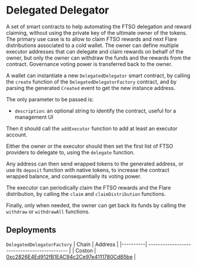 # Delegated Delegator

A set of smart contracts to help automating the FTSO delegation and reward claiming, without using the private key of the ultimate owner of the tokens. The primary use case is to allow to claim FTSO rewards and next Flare distributions associated to a cold wallet. The owner can define multiple executor addresses that can delegate and claim rewards on behalf of the owner, but only the owner can withdraw the funds and the rewards from the contract. Governance voting power is transferred back to the owner.

A wallet can instantiate a new `DelegatedDelegator` smart contract, by calling the `create` function of the `DelegatedDelegatorFactory` contract, and by parsing the generated `Created` event to get the new instance address.

The only parameter to be passed is:
- `description`: an optional string to identify the contract, useful for a management UI

Then it should call the `addExecutor` function to add at least an executor account.

Either the owner or the executor should then set the first list of FTSO providers to delegate to, using the `delegate` function.

Any address can then send wrapped tokens to the generated address, or use its `deposit` function with native tokens, to increase the contract wrapped balance, and consequentially its voting power.

The executor can periodically claim the FTSO rewards and the Flare distribution, by calling the `claim` and `claimDistribution` functions.

Finally, only when needed, the owner can get back its funds by calling the `withdraw` or `withdrawAll` functions.

## Deployments

`DelegatedDelegatorFactory`
| Chain    | Address                                      |
|----------| -------------------------------------------- |
| Coston   | [0xc2826E4Ed912fB1EAC94c2Ce97e4111780Cd85be](https://coston-explorer.flare.network/address/0xc2826E4Ed912fB1EAC94c2Ce97e4111780Cd85be) |

